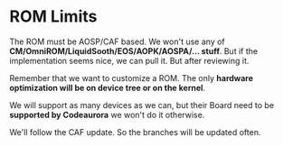 ROM Limits
==========


The ROM must be AOSP/CAF based.
We won't use any of **CM/OmniROM/LiquidSooth/EOS/AOPK/AOSPA/... stuff**.
But if the implementation seems nice, we can pull it. But after reviewing it.

Remember that we want to customize a ROM.
The only **hardware optimization will be on device tree or on the kernel**.

We will support as many devices as we can, but their Board need to be **supported by Codeaurora** we won't do it otherwise.

We'll follow the CAF update. So the branches will be updated often.
